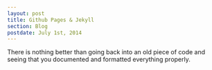 ```yaml
---
layout: post
title: Github Pages & Jekyll
section: Blog
postdate: July 1st, 2014
---
```

There is nothing better than going back into an old piece of code and seeing that you documented and formatted everything properly.
